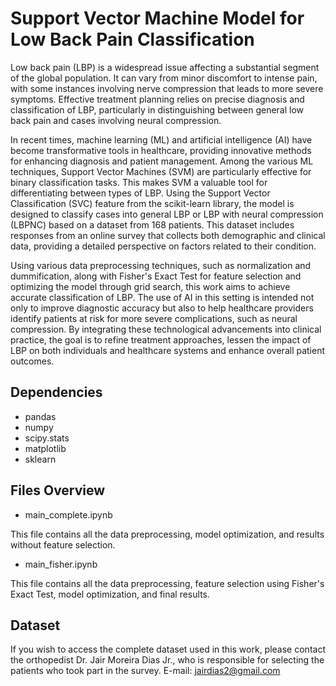 # Support Vector Machine Model for Low Back Pain Classification

Low back pain (LBP) is a widespread issue affecting a substantial segment of the global population. It can vary from minor discomfort to intense pain, with some instances involving nerve compression that leads to more severe symptoms. Effective treatment planning relies on precise diagnosis and classification of LBP, particularly in distinguishing between general low back pain and cases involving neural compression.

In recent times, machine learning (ML) and artificial intelligence (AI) have become transformative tools in healthcare, providing innovative methods for enhancing diagnosis and patient management. Among the various ML techniques, Support Vector Machines (SVM) are particularly effective for binary classification tasks. This makes SVM a valuable tool for differentiating between types of LBP. Using the Support Vector Classification (SVC) feature from the scikit-learn library, the model is designed to classify cases into general LBP or LBP with neural compression (LBPNC) based on a dataset from 168 patients. This dataset includes responses from an online survey that collects both demographic and clinical data, providing a detailed perspective on factors related to their condition.

Using various data preprocessing techniques, such as normalization and dummification, along with Fisher's Exact Test for feature selection and optimizing the model through grid search, this work aims to achieve accurate classification of LBP. The use of AI in this setting is intended not only to improve diagnostic accuracy but also to help healthcare providers identify patients at risk for more severe complications, such as neural compression. By integrating these technological advancements into clinical practice, the goal is to refine treatment approaches, lessen the impact of LBP on both individuals and healthcare systems and enhance overall patient outcomes.

## Dependencies 
* pandas
* numpy
* scipy.stats
* matplotlib
* sklearn

## Files Overview

* main_complete.ipynb
  
This file contains all the data preprocessing, model optimization, and results without feature selection.

* main_fisher.ipynb
  
This file contains all the data preprocessing, feature selection using Fisher's Exact Test, model optimization, and final results.

## Dataset

If you wish to access the complete dataset used in this work, please contact the orthopedist Dr. Jair Moreira Dias Jr., who is responsible for selecting the patients who took part in the survey. 
E-mail: jairdias2@gmail.com
